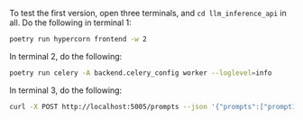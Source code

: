 To test the first version, open three terminals, and `cd llm_inference_api` in all. Do the following in terminal 1:
```bash
poetry run hypercorn frontend -w 2
```

In terminal 2, do the following:
```bash
poetry run celery -A backend.celery_config worker --loglevel=info
```

In terminal 3, do the following:
```bash
curl -X POST http://localhost:5005/prompts --json '{"prompts":["prompt1","prompt2","prompt3","prompt4","prompt5","prompt6","prompt7","prompt8","prompt9","prompt10"]}'
```

